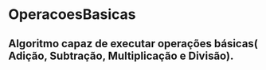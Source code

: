 # OperacoesBasicas 
## Algoritmo capaz de executar operações básicas( Adição, Subtração, Multiplicação e Divisão).

